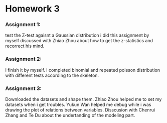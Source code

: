# Homework 3
### Assignment 1: 
test the Z-test agaisnt a Gaussian distribution
i did this assignment by myself
discussed with Zhiao Zhou about how to get the z-statistics and recorrect his mind.

### Assignment 2: 
 I finish it by myself. 
 I completed binomial and repeated poisson distribution with different tests according to the skeleton.

### Assignment 3: 
 Downloaded the datasets and shape them.
 Zhiao Zhou helped me to set my datasets when i get troubles.
 Yukun Wan helped me debug while i was drawing the plot of relations between variables.
 Disscusion with Chenrui Zhang and Te Du about the undertanding of the modeling part.
 
